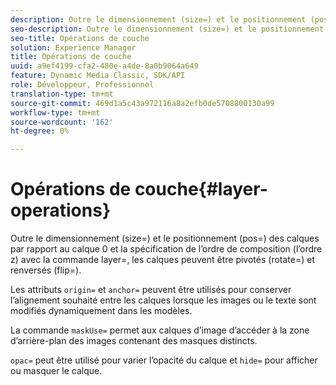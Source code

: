 ```yaml
---
description: Outre le dimensionnement (size=) et le positionnement (pos=) des calques par rapport au calque 0 et la spécification de l’ordre de composition (l’ordre z) avec la commande layer=, les calques peuvent être pivotés (rotate=) et renversés (flip=).
seo-description: Outre le dimensionnement (size=) et le positionnement (pos=) des calques par rapport au calque 0 et la spécification de l’ordre de composition (l’ordre z) avec la commande layer=, les calques peuvent être pivotés (rotate=) et renversés (flip=).
seo-title: Opérations de couche
solution: Experience Manager
title: Opérations de couche
uuid: a9ef4199-cfa2-480e-a4de-8a0b9064a649
feature: Dynamic Media Classic, SDK/API
role: Développeur, Professionnel
translation-type: tm+mt
source-git-commit: 469d1a5c43a972116a8a2efb0de5708800130a99
workflow-type: tm+mt
source-wordcount: '162'
ht-degree: 0%

---
```



# Opérations de couche{#layer-operations}

Outre le dimensionnement (size=) et le positionnement (pos=) des calques par rapport au calque 0 et la spécification de l’ordre de composition (l’ordre z) avec la commande layer=, les calques peuvent être pivotés (rotate=) et renversés (flip=).

Les attributs `origin=` et `anchor=` peuvent être utilisés pour conserver l’alignement souhaité entre les calques lorsque les images ou le texte sont modifiés dynamiquement dans les modèles.

La commande `maskUse=` permet aux calques d’image d’accéder à la zone d’arrière-plan des images contenant des masques distincts.

`opac=` peut être utilisé pour varier l’opacité du calque et  `hide=` pour afficher ou masquer le calque.
